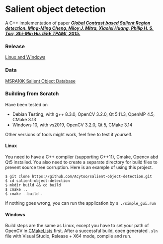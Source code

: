 # Salient object detection

A C++ implementation of paper [***Global Contrast based Salient Region detection. Ming-Ming Cheng, Niloy J. Mitra, Xiaolei Huang, Philip H. S. Torr, Shi-Min Hu. IEEE TPAMI, 2015.*** ](https://mmcheng.net/mftp/Papers/SaliencyTPAMI.pdf)

### Release
[Linux and Windows](https://github.com/Acytoo/salient-object-detection/releases)

### Data
[MSRA10K Salient Object Database](https://mmcheng.net/msra10k/)

### Building from Scratch

Have been tested on 
* Debian Testing, with g++ 8.3.0, OpenCV 3.2.0, Qt 5.11.3, OpenMP 4.5, CMake 3.13
* Windows 10, with vs2019, OpenCV 3.2.0, Qt 5, CMake 3.14

Other versions of tools might work, feel free to test it yourself.

#### Linux
You need to have a C++ compiler (supporting C++11), Cmake, Opencv abd Qt5 installed. You also need to create a separate directory for build files to prevent source tree corruption. 
Here is an example of using this project.
```
$ git clone https://github.com/Acytoo/salient-object-detection.git
$ cd salient-object-detection
$ mkdir build && cd build
$ cmake ..
$ cmake --build .
```
If nothing goes wrong, you can run the application by ```$ ./simple_gui.run``` 

#### Windows
Build steps are the same as Linux, except you have to set your path of OpenCV in [CMakeLists](https://github.com/Acytoo/salient-object-detection/blob/master/CMakeLists.txt) first.
After a successful build, open generated ```.sln``` file with Visual Studio, Release + X64 mode, compile and run.


